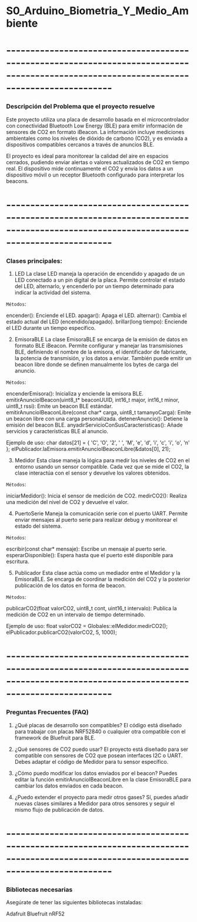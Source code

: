 # S0_Arduino_Biometria_Y_Medio_Ambiente

# ----------------------------------------------------------------------------------------------------------------------------------------

###  Descripción del Problema que el proyecto resuelve
Este proyecto utiliza una placa de desarrollo basada en el microcontrolador con conectividad Bluetooth Low Energy (BLE) para emitir información de sensores de CO2 en formato iBeacon. La información incluye mediciones ambientales como los niveles de dióxido de carbono (CO2), y es enviada a dispositivos compatibles cercanos a través de anuncios BLE.

El proyecto es ideal para monitorear la calidad del aire en espacios cerrados, pudiendo enviar alertas o valores actualizados de CO2 en tiempo real. El dispositivo mide continuamente el CO2 y envía los datos a un dispositivo móvil o un receptor Bluetooth configurado para interpretar los beacons.

# ----------------------------------------------------------------------------------------------------------------------------------------

### Clases principales:

1. LED
La clase LED maneja la operación de encendido y apagado de un LED conectado a un pin digital de la placa. Permite controlar el estado del LED, alternarlo, y encenderlo por un tiempo determinado para indicar la actividad del sistema.

`Métodos`:

encender(): Enciende el LED.
apagar(): Apaga el LED.
alternar(): Cambia el estado actual del LED (encendido/apagado).
brillar(long tiempo): Enciende el LED durante un tiempo específico.

2. EmisoraBLE
La clase EmisoraBLE se encarga de la emisión de datos en formato BLE iBeacon. Permite configurar y manejar las transmisiones BLE, definiendo el nombre de la emisora, el identificador de fabricante, la potencia de transmisión, y los datos a enviar. También puede emitir un beacon libre donde se definen manualmente los bytes de carga del anuncio.

`Métodos`:

encenderEmisora(): Inicializa y enciende la emisora BLE.
emitirAnuncioIBeacon(uint8_t* beaconUUID, int16_t major, int16_t minor, uint8_t rssi): Emite un beacon BLE estándar.
emitirAnuncioIBeaconLibre(const char* carga, uint8_t tamanyoCarga): Emite un beacon libre con una carga personalizada.
detenerAnuncio(): Detiene la emisión del beacon BLE.
anyadirServicioConSusCaracteristicas(): Añade servicios y características BLE al anuncio.

Ejemplo de uso:
char datos[21] = { 'C', 'O', '2', ' ', 'M', 'e', 'd', 'i', 'c', 'i', 'o', 'n' };
elPublicador.laEmisora.emitirAnuncioIBeaconLibre(&datos[0], 21);

3. Medidor
Esta clase maneja la lógica para medir los niveles de CO2 en el entorno usando un sensor compatible. Cada vez que se mide el CO2, la clase interactúa con el sensor y devuelve los valores obtenidos.

`Métodos`:

iniciarMedidor(): Inicia el sensor de medición de CO2.
medirCO2(): Realiza una medición del nivel de CO2 y devuelve el valor.

4. PuertoSerie
Maneja la comunicación serie con el puerto UART. Permite enviar mensajes al puerto serie para realizar debug y monitorear el estado del sistema.

`Métodos`:

escribir(const char* mensaje): Escribe un mensaje al puerto serie.
esperarDisponible(): Espera hasta que el puerto esté disponible para escritura.

5. Publicador
Esta clase actúa como un mediador entre el Medidor y la EmisoraBLE. Se encarga de coordinar la medición del CO2 y la posterior publicación de los datos en forma de beacon.

`Métodos`:

publicarCO2(float valorCO2, uint8_t cont, uint16_t intervalo): Publica la medición de CO2 en un intervalo de tiempo determinado.

Ejemplo de uso:
float valorCO2 = Globales::elMedidor.medirCO2();
elPublicador.publicarCO2(valorCO2, 5, 1000);

# ----------------------------------------------------------------------------------------------------------------------------------------

### Preguntas Frecuentes (FAQ)
1. ¿Qué placas de desarrollo son compatibles?
El código está diseñado para trabajar con placas NRF52840 o cualquier otra compatible con el framework de Bluefruit para BLE.

2. ¿Qué sensores de CO2 puedo usar?
El proyecto está diseñado para ser compatible con sensores de CO2 que posean interfaces I2C o UART. Debes adaptar el código de Medidor para tu sensor específico.

3. ¿Cómo puedo modificar los datos enviados por el beacon?
Puedes editar la función emitirAnuncioIBeaconLibre en la clase EmisoraBLE para cambiar los datos enviados en cada beacon.

4. ¿Puedo extender el proyecto para medir otros gases?
Sí, puedes añadir nuevas clases similares a Medidor para otros sensores y seguir el mismo flujo de publicación de datos.

# ----------------------------------------------------------------------------------------------------------------------------------------

### Bibliotecas necesarias 
Asegúrate de tener las siguientes bibliotecas instaladas:

Adafruit Bluefruit nRF52

